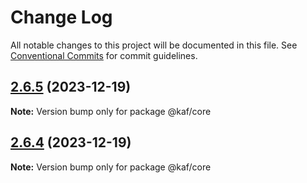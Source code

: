 # Change Log

All notable changes to this project will be documented in this file.
See [Conventional Commits](https://conventionalcommits.org) for commit guidelines.

## [2.6.5](https://github.com/Graceji/kaf/compare/v2.6.4...v2.6.5) (2023-12-19)

**Note:** Version bump only for package @kaf/core

## [2.6.4](https://github.com/Graceji/kaf/compare/v2.6.3...v2.6.4) (2023-12-19)

**Note:** Version bump only for package @kaf/core
